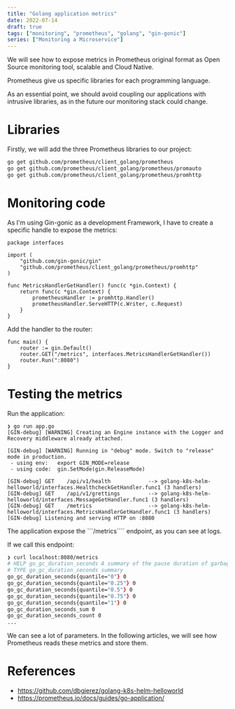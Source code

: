 ```yaml
---
title: "Golang application metrics"
date: 2022-07-14
draft: true
tags: ["monitoring", "prometheus", "golang", "gin-gonic"]
series: ["Monitoring a Microservice"]
---
```


We will see how to expose metrics in Prometheus original format as Open Source monitoring tool, scalable and Cloud Native. 
<!--more-->
Prometheus give us specific libraries for each programming language. 

As an essential point, we should avoid coupling our applications with intrusive libraries, as in the future our monitoring stack could change. 

# Libraries 

Firstly, we will add the three Prometheus libraries to our project: 

```zsh
go get github.com/prometheus/client_golang/prometheus
go get github.com/prometheus/client_golang/prometheus/promauto
go get github.com/prometheus/client_golang/prometheus/promhttp
```

# Monitoring code

As I'm using Gin-gonic as a development Framework, I have to create a specific handle to expose the metrics: 

```golang
package interfaces

import (
    "github.com/gin-gonic/gin"
    "github.com/prometheus/client_golang/prometheus/promhttp"
)

func MetricsHandlerGetHandler() func(c *gin.Context) {
    return func(c *gin.Context) {
        prometheusHandler := promhttp.Handler()
        prometheusHandler.ServeHTTP(c.Writer, c.Request)
    }
}
```

Add the handler to the router: 

```golang
func main() {
    router := gin.Default()
    router.GET("/metrics", interfaces.MetricsHandlerGetHandler())
    router.Run(":8080")
}
```

# Testing the metrics

Run the application:

```golang
❯ go run app.go
[GIN-debug] [WARNING] Creating an Engine instance with the Logger and Recovery middleware already attached.

[GIN-debug] [WARNING] Running in "debug" mode. Switch to "release" mode in production.
 - using env:   export GIN_MODE=release
 - using code:  gin.SetMode(gin.ReleaseMode)

[GIN-debug] GET    /api/v1/health            --> golang-k8s-helm-helloworld/interfaces.HealthcheckGetHandler.func1 (3 handlers)
[GIN-debug] GET    /api/v1/grettings         --> golang-k8s-helm-helloworld/interfaces.MessageGetHandler.func1 (3 handlers)
[GIN-debug] GET    /metrics                  --> golang-k8s-helm-helloworld/interfaces.MetricsHandlerGetHandler.func1 (3 handlers)
[GIN-debug] Listening and serving HTTP on :8080
```

The application expose the ```/metrics```` endpoint, as you can see at logs.

If we call this endpoint: 

```zsh
❯ curl localhost:8080/metrics
# HELP go_gc_duration_seconds A summary of the pause duration of garbage collection cycles.
# TYPE go_gc_duration_seconds summary
go_gc_duration_seconds{quantile="0"} 0
go_gc_duration_seconds{quantile="0.25"} 0
go_gc_duration_seconds{quantile="0.5"} 0
go_gc_duration_seconds{quantile="0.75"} 0
go_gc_duration_seconds{quantile="1"} 0
go_gc_duration_seconds_sum 0
go_gc_duration_seconds_count 0
...
```

We can see a lot of parameters. In the following articles, we will see how Prometheus reads these metrics and store them. 

# References

- https://github.com/dbgjerez/golang-k8s-helm-helloworld
- https://prometheus.io/docs/guides/go-application/

